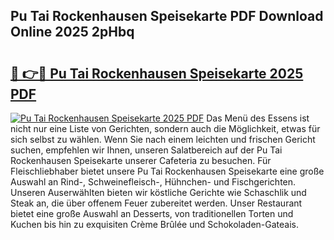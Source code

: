 ## Pu Tai Rockenhausen Speisekarte PDF Download Online 2025 2pHbq

# <h2><a href="http://gc5dzd.nevu.top/?p=Pu+Tai+Rockenhausen+Speisekarte">🔗 👉🔴 Pu Tai Rockenhausen Speisekarte 2025 PDF</a></h2>

[![Pu Tai Rockenhausen Speisekarte 2025 PDF](https://i.imgur.com/dBaPXMq.png)](http://gc5dzd.nevu.top/?p=Pu+Tai+Rockenhausen+Speisekarte)
Das Menü des Essens ist nicht nur eine Liste von Gerichten, sondern auch die Möglichkeit, etwas für sich selbst zu wählen. Wenn Sie nach einem leichten und frischen Gericht suchen, empfehlen wir Ihnen, unseren Salatbereich auf der Pu Tai Rockenhausen Speisekarte unserer Cafeteria zu besuchen. Für Fleischliebhaber bietet unsere Pu Tai Rockenhausen Speisekarte eine große Auswahl an Rind-, Schweinefleisch-, Hühnchen- und Fischgerichten. Unseren Auserwählten bieten wir köstliche Gerichte wie Schaschlik und Steak an, die über offenem Feuer zubereitet werden. Unser Restaurant bietet eine große Auswahl an Desserts, von traditionellen Torten und Kuchen bis hin zu exquisiten Crème Brûlée und Schokoladen-Gateais.
